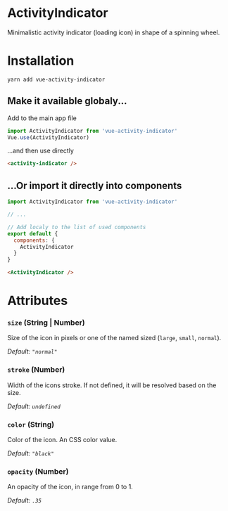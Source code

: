 # ActivityIndicator

Minimalistic activity indicator (loading icon) in shape of a spinning wheel.

# Installation

`yarn add vue-activity-indicator`

## Make it available globaly...

Add to the main app file

```javascript
import ActivityIndicator from 'vue-activity-indicator'
Vue.use(ActivityIndicator)
```

...and then use directly

```html
<activity-indicator />
```

## ...Or import it directly into components

```javascript
import ActivityIndicator from 'vue-activity-indicator'

// ...

// Add localy to the list of used components
export default {
  components: {
    ActivityIndicator
  }
}
```

```html
<ActivityIndicator />
```

# Attributes

### `size` (String | Number)
Size of the icon in pixels or one of the named sized (`large`, `small`, `normal`). 

*Default: `"normal"`*

### `stroke` (Number)
Width of the icons stroke. If not defined, it will be resolved based on the size.

*Default: `undefined`*

### `color` (String)
Color of the icon. An CSS color value.

*Default: `"black"`*

### `opacity` (Number)
An opacity of the icon, in range from 0 to 1.

*Default: `.35`*








